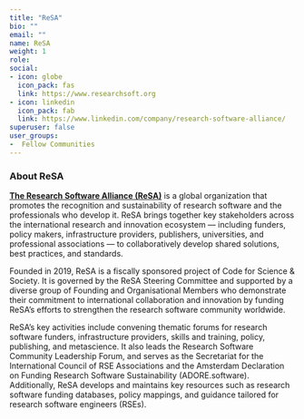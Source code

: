 ```yaml
---
title: "ReSA"
bio: ""
email: ""
name: ReSA
weight: 1
role: 
social:
- icon: globe
  icon_pack: fas
  link: https://www.researchsoft.org
- icon: linkedin
  icon_pack: fab
  link: https://www.linkedin.com/company/research-software-alliance/
superuser: false
user_groups:
-  Fellow Communities
---
```



### About ReSA

**[The Research Software Alliance (ReSA)](https://www.researchsoft.org)**  is a global organization that promotes the recognition and sustainability of research software and the professionals who develop it. ReSA brings together key stakeholders across the international research and innovation ecosystem — including funders, policy makers, infrastructure providers, publishers, universities, and professional associations — to collaboratively develop shared solutions, best practices, and standards.

Founded in 2019, ReSA is a fiscally sponsored project of Code for Science & Society. It is governed by the ReSA Steering Committee and supported by a diverse group of Founding and Organisational Members who demonstrate their commitment to international collaboration and innovation by funding ReSA’s efforts to strengthen the research software community worldwide.

ReSA’s key activities include convening thematic forums for research software funders, infrastructure providers, skills and training, policy, publishing, and metascience. It also leads the Research Software Community Leadership Forum, and serves as the Secretariat for the International Council of RSE Associations and the Amsterdam Declaration on Funding Research Software Sustainability (ADORE.software). Additionally, ReSA develops and maintains key resources such as research software funding databases, policy mappings, and guidance tailored for research software engineers (RSEs).

